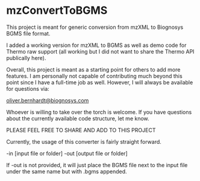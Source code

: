 # mzConvertToBGMS
This project is meant for generic conversion from mzXML to Biognosys BGMS file format.

I added a working version for mzXML to BGMS as well as demo code for Thermo raw support
(all working but I did not want to share the Thermo API publically here).

Overall, this project is meant as a starting point for others to add more features.
I am personally not capable of contributing much beyond this point since I have a full-time job as well.
However, I will always be available for questions via:

oliver.bernhardt@biognosys.com

Whoever is willing to take over the torch is welcome.
If you have questions about the currently available code structure, let me know.

PLEASE FEEL FREE TO SHARE AND ADD TO THIS PROJECT


Currently, the usage of this converter is fairly straight forward.

-in [input file or folder]
-out [output file or folder]

If -out is not provided, it will just place the BGMS file next to the input file under the same name but with .bgms appended.
